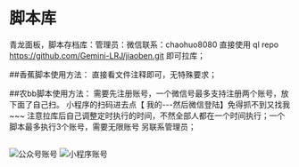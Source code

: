 # 脚本库
青龙面板，脚本存档库：管理员：微信联系：chaohuo8080
直接使用 ql repo https://github.com/Gemini-LRJ/jiaoben.git  即可拉库；

##香蕉脚本使用方法：
直接看文件注释即可，无特殊要求；

##农bb脚本使用方法：
需要先注册账号，一个微信号最多支持注册两个账号，放下面了自己扫。
小程序的扫码进去点【 我的---然后微信登陆】免得抓不到又找我~~~
注意拉库后自己调整定时执行的时间，不然全部人都在一个时间执行；一个脚本最多执行3个账号，需要无限账号 另联系管理员；
##
![公众号账号](https://files.mdnice.com/user/31056/176c9a8c-cc20-4a05-a41c-bf694deb3965.PNG)
![小程序账号](https://files.mdnice.com/user/31056/1848d576-e1b3-43e4-9cc8-20c3b485b1b4.PNG)
